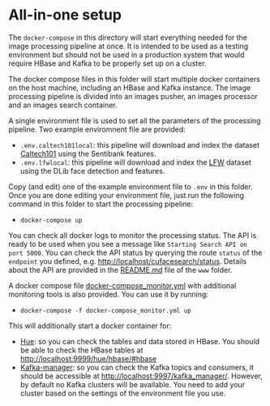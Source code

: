 # All-in-one setup

The `docker-compose` in this directory will start everything needed for the image processing pipeline at once. 
It is intended to be used as a testing environment but should not be used in a production system that would require
HBase and Kafka to be properly set up on a cluster.

The docker compose files in this folder will start multiple docker containers on the host machine, 
including an HBase and Kafka instance. The image processing pipeline is divided into an images pusher, an images processor
and an images search container. 

A single environment file is used to set all the parameters of the processing pipeline.
Two example enviromnent file are provided:
  - `.env.caltech101local`: this pipeline will download and index the dataset [Caltech101](http://www.vision.caltech.edu/Image_Datasets/Caltech101/) using the Sentibank features. 
  - `.env.lfwlocal`: this pipeline will download and index the [LFW](http://vis-www.cs.umass.edu/lfw/) dataset using the DLib face detection and features. 
   
Copy (and edit) one of the example environment file to `.env` in this folder.
Once you are done editing your environment file, just run the following command in this folder to start the processing pipeline:

- `docker-compose up`

You can check all docker logs to monitor the processing status. 
The API is ready to be used when you see a message like `Starting Search API on port 5000`.
You can check the API status by querying the route `status` of the `endpoint` you defined, 
e.g. [http://localhost/cufacesearch/status](http://localhost/cufacesearch/status).
Details about the API are provided in the [README.md](../../www/README.md) file of the `www` folder. 
 

A docker compose file [docker-compose_monitor.yml](docker-compose_monitor.yml) with additional monitoring tools is also provided.
You can use it by running:

- `docker-compose -f docker-compose_monitor.yml up`

This will additionally start a docker container for:
 - [Hue](http://gethue.com): so you can check the tables and data stored in HBase. You should be able to check the HBase tables at [http://localhost:9999/hue/hbase/#hbase](http://localhost:9999/hue/hbase/#hbase)
 - [Kafka-manager](https://github.com/yahoo/kafka-manager): so you can check the Kafka topics and consumers, 
 it should be accessible at [http://localhost:9997/kafka_manager/](http://localhost:9997/kafka_manager/). 
 However, by default no Kafka clusters will be available. 
 You need to add your cluster based on the settings of the environment file you use.